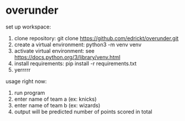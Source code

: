 # overunder
set up workspace:
1. clone repository: git clone https://github.com/edrickt/overunder.git
2. create a virtual environment: python3 -m venv venv
3. activate virtual environment: see https://docs.python.org/3/library/venv.html
4. install requirements: pip install -r requirements.txt
5. yerrrrr

usage right now:
1. run program
2. enter name of team a (ex: knicks)
3. enter name of team b (ex: wizards)
4. output will be predicted number of points scored in total
